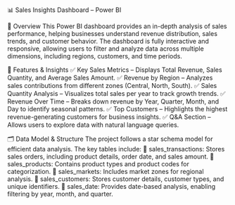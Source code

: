 📊 Sales Insights Dashboard – Power BI

📌 Overview
This Power BI dashboard provides an in-depth analysis of sales performance, helping businesses understand revenue distribution, sales trends, and customer behavior. The dashboard is fully interactive and responsive, allowing users to filter and analyze data across multiple dimensions, including regions, customers, and time periods.

🚀 Features & Insights
✅ Key Sales Metrics – Displays Total Revenue, Sales Quantity, and Average Sales Amount.
✅ Revenue by Region – Analyzes sales contributions from different zones (Central, North, South).
✅ Sales Quantity Analysis – Visualizes total sales per year to track growth trends.
✅ Revenue Over Time – Breaks down revenue by Year, Quarter, Month, and Day to identify seasonal patterns.
✅ Top Customers – Highlights the highest revenue-generating customers for business insights.
✅ Q&A Section – Allows users to explore data with natural language queries.

🗂 Data Model & Structure
The project follows a star schema model for efficient data analysis. The key tables include:
📌 sales_transactions: Stores sales orders, including product details, order date, and sales amount.
📌 sales_products: Contains product types and product codes for categorization.
📌 sales_markets: Includes market zones for regional analysis.
📌 sales_customers: Stores customer details, customer types, and unique identifiers.
📌 sales_date: Provides date-based analysis, enabling filtering by year, month, and quarter.
